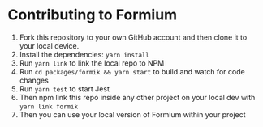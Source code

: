 # Contributing to Formium

1. Fork this repository to your own GitHub account and then clone it to your local device.
2. Install the dependencies: `yarn install`
3. Run `yarn link` to link the local repo to NPM
4. Run `cd packages/formik && yarn start` to build and watch for code changes
5. Run `yarn test` to start Jest
6. Then npm link this repo inside any other project on your local dev with `yarn link formik`
7. Then you can use your local version of Formium within your project
